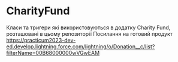 # CharityFund
Класи та тригери які використовуються в додатку Charity Fund, розташовані в цьому репозиторії
Посилання на готовий продукт
https://practicum2023-dev-ed.develop.lightning.force.com/lightning/o/Donation__c/list?filterName=00B68000000wVGwEAM
